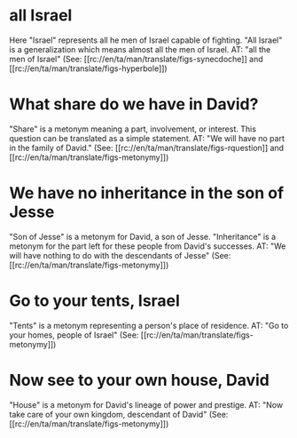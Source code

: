 # all Israel

Here "Israel" represents all he men of Israel capable of fighting. "All Israel" is a generalization which means almost all the men of Israel. AT: "all the men of Israel" (See: [[rc://en/ta/man/translate/figs-synecdoche]] and [[rc://en/ta/man/translate/figs-hyperbole]])

# What share do we have in David?

"Share" is a metonym meaning a part, involvement, or interest. This question can be translated as a simple statement. AT: "We will have no part in the family of David." (See: [[rc://en/ta/man/translate/figs-rquestion]] and [[rc://en/ta/man/translate/figs-metonymy]])

# We have no inheritance in the son of Jesse

"Son of Jesse" is a metonym for David, a son of Jesse. "Inheritance" is a metonym for the part left for these people from David's successes. AT: "We will have nothing to do with the descendants of Jesse" (See: [[rc://en/ta/man/translate/figs-metonymy]])

# Go to your tents, Israel

"Tents" is a metonym representing a person's place of residence. AT: "Go to your homes, people of Israel" (See: [[rc://en/ta/man/translate/figs-metonymy]])

# Now see to your own house, David

"House" is a metonym for David's lineage of power and prestige. AT: "Now take care of your own kingdom, descendant of David" (See: [[rc://en/ta/man/translate/figs-metonymy]])